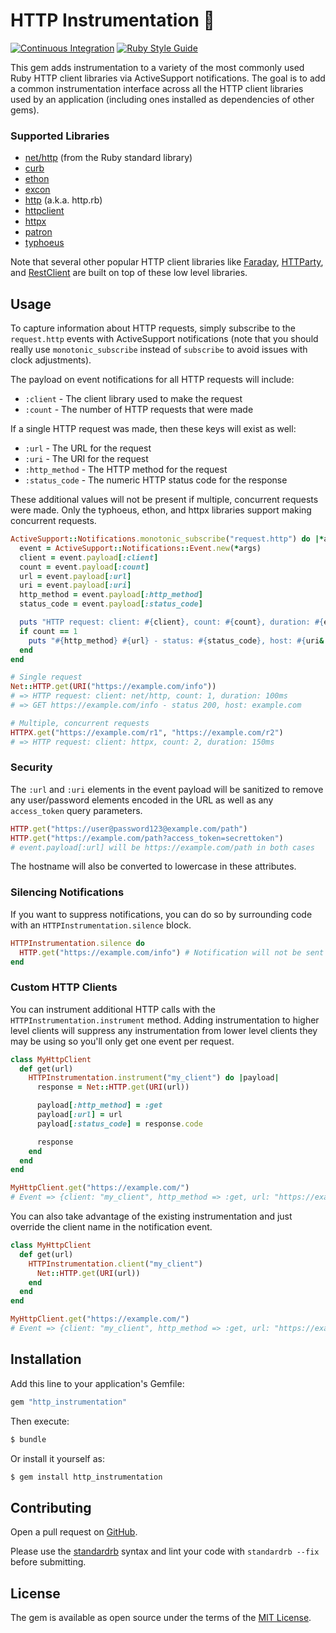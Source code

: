 # HTTP Instrumentation :construction:

[![Continuous Integration](https://github.com/bdurand/http_instrumentation/actions/workflows/continuous_integration.yml/badge.svg)](https://github.com/bdurand/http_instrumentation/actions/workflows/continuous_integration.yml)
[![Ruby Style Guide](https://img.shields.io/badge/code_style-standard-brightgreen.svg)](https://github.com/testdouble/standard)

This gem adds instrumentation to a variety of the most commonly used Ruby HTTP client libraries via ActiveSupport notifications. The goal is to add a common instrumentation interface across all the HTTP client libraries used by an application (including ones installed as dependencies of other gems).

### Supported Libraries

* [net/http](https://docs.ruby-lang.org/en/master/Net/HTTP.html) (from the Ruby standard library)
* [curb](https://github.com/taf2/curb)
* [ethon](https://github.com/typhoeus/ethon)
* [excon](https://github.com/excon/excon)
* [http](https://github.com/httprb/http) (a.k.a. http.rb)
* [httpclient](https://github.com/nahi/httpclient)
* [httpx](https://github.com/HoneyryderChuck/httpx)
* [patron](https://github.com/toland/patron)
* [typhoeus](https://github.com/typhoeus/typhoeus)

Note that several other popular HTTP client libraries like [Faraday](https://github.com/lostisland/faraday), [HTTParty](https://github.com/jnunemaker/httparty), and [RestClient](https://github.com/rest-client/rest-client) are built on top of these low level libraries.

## Usage

To capture information about HTTP requests, simply subscribe to the `request.http` events with ActiveSupport notifications (note that you should really use `monotonic_subscribe` instead of `subscribe` to avoid issues with clock adjustments).

The payload on event notifications for all HTTP requests will include:

* `:client` - The client library used to make the request
* `:count` - The number of HTTP requests that were made

If a single HTTP request was made, then these keys will exist as well:

* `:url` - The URL for the request
* `:uri` - The URI for the request
* `:http_method` - The HTTP method for the request
* `:status_code` - The numeric HTTP status code for the response

These additional values will not be present if multiple, concurrent requests were made. Only the typhoeus, ethon, and httpx libraries support making concurrent requests.

```ruby
ActiveSupport::Notifications.monotonic_subscribe("request.http") do |*args|
  event = ActiveSupport::Notifications::Event.new(*args)
  client = event.payload[:client]
  count = event.payload[:count]
  url = event.payload[:url]
  uri = event.payload[:uri]
  http_method = event.payload[:http_method]
  status_code = event.payload[:status_code]

  puts "HTTP request: client: #{client}, count: #{count}, duration: #{event.duration}ms"
  if count == 1
    puts "#{http_method} #{url} - status: #{status_code}, host: #{uri&.host}"
  end
end

# Single request
Net::HTTP.get(URI("https://example.com/info"))
# => HTTP request: client: net/http, count: 1, duration: 100ms
# => GET https://example.com/info - status 200, host: example.com

# Multiple, concurrent requests
HTTPX.get("https://example.com/r1", "https://example.com/r2")
# => HTTP request: client: httpx, count: 2, duration: 150ms
```

### Security

The `:url` and `:uri` elements in the event payload will be sanitized to remove any user/password elements encoded in the URL as well as any `access_token` query parameters.

```ruby
HTTP.get("https://user@password123@example.com/path")
HTTP.get("https://example.com/path?access_token=secrettoken")
# event.payload[:url] will be https://example.com/path in both cases
```

The hostname will also be converted to lowercase in these attributes.

### Silencing Notifications

If you want to suppress notifications, you can do so by surrounding code with an `HTTPInstrumentation.silence` block.

```ruby
HTTPInstrumentation.silence do
  HTTP.get("https://example.com/info") # Notification will not be sent
end
```

### Custom HTTP Clients

You can instrument additional HTTP calls with the `HTTPInstrumentation.instrument` method. Adding instrumentation to higher level clients will suppress any instrumentation from lower level clients they may be using so you'll only get one event per request.

```ruby
class MyHttpClient
  def get(url)
    HTTPInstrumentation.instrument("my_client") do |payload|
      response = Net::HTTP.get(URI(url))

      payload[:http_method] = :get
      payload[:url] = url
      payload[:status_code] = response.code

      response
    end
  end
end

MyHttpClient.get("https://example.com/")
# Event => {client: "my_client", http_method => :get, url: "https://example.com/"}
```

You can also take advantage of the existing instrumentation and just override the client name in the notification event.

```ruby
class MyHttpClient
  def get(url)
    HTTPInstrumentation.client("my_client")
      Net::HTTP.get(URI(url))
    end
  end
end

MyHttpClient.get("https://example.com/")
# Event => {client: "my_client", http_method => :get, url: "https://example.com/"}
```

## Installation

Add this line to your application's Gemfile:

```ruby
gem "http_instrumentation"
```

Then execute:
```bash
$ bundle
```

Or install it yourself as:
```bash
$ gem install http_instrumentation
```

## Contributing

Open a pull request on [GitHub](https://github.com/bdurand/http_instrumentation).

Please use the [standardrb](https://github.com/testdouble/standard) syntax and lint your code with `standardrb --fix` before submitting.

## License

The gem is available as open source under the terms of the [MIT License](https://opensource.org/licenses/MIT).